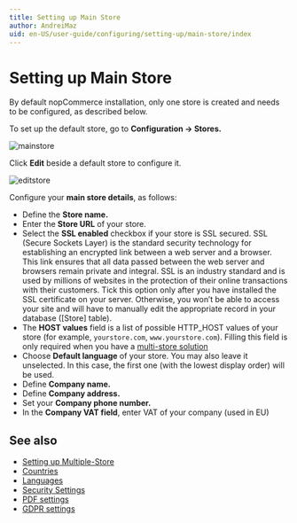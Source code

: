 ```yaml
---
title: Setting up Main Store
author: AndreiMaz
uid: en-US/user-guide/configuring/setting-up/main-store/index
---
```


# Setting up Main Store

By default nopCommerce installation, only one store is created and needs to be configured, as described below.

To set up the default store, go to **Configuration → Stores.**

![mainstore](_static/index/mainstore.png)

Click **Edit** beside a default store to configure it.

![editstore](_static/index/Store-Edit.png)

Configure your **main store details**, as follows:

* Define the **Store name.**
* Enter the **Store URL** of your store.
* Select the **SSL enabled** checkbox if your store is SSL secured. SSL (Secure Sockets Layer) is the standard security technology for establishing an encrypted link between a web server and a browser. This link ensures that all data passed between the web server and browsers remain private and integral. SSL is an industry standard and is used by millions of websites in the protection of their online transactions with their customers. Tick this option only after you have installed the SSL certificate on your server. Otherwise, you won’t be able to access your site and will have to manually edit the appropriate record in your database ([Store] table).
* The **HOST values** field is a list of possible HTTP_HOST values of your store (for example, `yourstore.com`, `www.yourstore.com`). Filling this field is only required when you have a [multi-store solution](xref:en-US/user-guide/configuring/setting-up/main-store/multiple-store)
* Choose **Default language** of your store. You may also leave it unselected. In this case, the first one (with the lowest display order) will be used.
* Define **Company name.**
* Define **Company address.**
* Set your **Company phone number.**
* In the **Company VAT field**, enter VAT of your company (used in EU)

## See also

* [Setting up Multiple-Store](xref:en-US/user-guide/configuring/setting-up/main-store/multiple-store)
* [Countries](xref:en-US/user-guide/configuring/setting-up/main-store/countries)
* [Languages](xref:en-US/user-guide/configuring/setting-up/main-store/languages)
* [Security Settings](xref:en-US/user-guide/configuring/setting-up/main-store/security-settings)
* [PDF settings](xref:en-US/user-guide/configuring/setting-up/main-store/pdf-settings)
* [GDPR settings](xref:en-US/user-guide/configuring/setting-up/main-store/gdpr-settings)